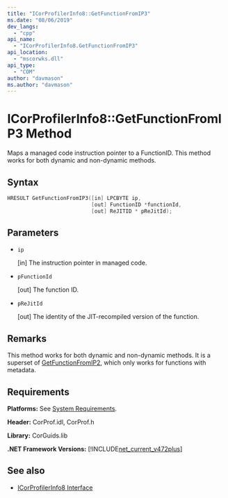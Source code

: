 ```yaml
---
title: "ICorProfilerInfo8::GetFunctionFromIP3"
ms.date: "08/06/2019"
dev_langs:
  - "cpp"
api_name:
  - "ICorProfilerInfo8.GetFunctionFromIP3"
api_location:
  - "mscorwks.dll"
api_type:
  - "COM"
author: "davmason"
ms.author: "davmason"
---
```

# ICorProfilerInfo8::GetFunctionFromIP3 Method

Maps a managed code instruction pointer to a FunctionID. This method works for both dynamic and non-dynamic methods.

## Syntax

```cpp
HRESULT GetFunctionFromIP3([in] LPCBYTE ip,
                           [out] FunctionID *functionId,
                           [out] ReJITID * pReJitId);
```

## Parameters

- `ip`

  \[in] The instruction pointer in managed code.

- `pFunctionId`

  \[out] The function ID.

- `pReJitId`

  \[out] The identity of the JIT-recompiled version of the function.

## Remarks

This method works for both dynamic and non-dynamic methods. It is a superset of [GetFunctionFromIP2](icorprofilerinfo4-getfunctionfromip2-method.md), which only works for functions with metadata.

## Requirements

**Platforms:** See [System Requirements](../../get-started/system-requirements.md).

**Header:** CorProf.idl, CorProf.h

**Library:** CorGuids.lib

**.NET Framework Versions:** [!INCLUDE[net_current_v472plus](../../../../includes/net-current-v472plus.md)]

## See also

- [ICorProfilerInfo8 Interface](icorprofilerinfo8-interface.md)
